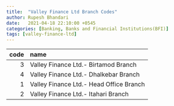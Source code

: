 ```yaml
---
title:  "Valley Finance Ltd Branch Codes"
author: Rupesh Bhandari
date:   2021-04-18 22:10:00 +0545
categories: [Banking, Banks and Financial Institutions(BFI)]
tags: [valley-finance-ltd]
---
```


|   code | name                                     |
|-------:|:-----------------------------------------|
|      3 | Valley Finance Ltd.- Birtamod Branch     |
|      4 | Valley Finance Ltd.- Dhalkebar Branch    |
|      1 | Valley Finance Ltd.- Head  Office Branch |
|      2 | Valley Finance Ltd.- Itahari Branch      |